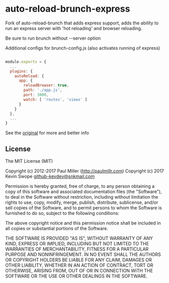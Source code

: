 # auto-reload-brunch-express

Fork of auto-reload-brunch that adds express support, adds the ability to run
an express server with 'hot reloading' and browser reloading.

Be sure to run brunch without --server option

Additional configs for brunch-config.js (also activates running of express)
``` js

module.exports = {
  ...
  plugins: {
    autoReload: {
      app: {
        reloadBrowser: true,
        path: './app.js',
        port: 3000,
        watch: [ 'routes', 'views' ]
      }
    }
  },
  ...
}


```

See the [original](https://github.com/brunch/auto-reload-brunch) for more and better info

## License

The MIT License (MIT)

Copyright (c) 2012-2017 Paul Miller (http://paulmillr.com)
Copyright (c) 2017 Kevin Swope <github-kevdev@snkmail.com>

Permission is hereby granted, free of charge, to any person obtaining a copy
of this software and associated documentation files (the "Software"), to deal
in the Software without restriction, including without limitation the rights
to use, copy, modify, merge, publish, distribute, sublicense, and/or sell
copies of the Software, and to permit persons to whom the Software is
furnished to do so, subject to the following conditions:

The above copyright notice and this permission notice shall be included in
all copies or substantial portions of the Software.

THE SOFTWARE IS PROVIDED "AS IS", WITHOUT WARRANTY OF ANY KIND, EXPRESS OR
IMPLIED, INCLUDING BUT NOT LIMITED TO THE WARRANTIES OF MERCHANTABILITY,
FITNESS FOR A PARTICULAR PURPOSE AND NONINFRINGEMENT. IN NO EVENT SHALL THE
AUTHORS OR COPYRIGHT HOLDERS BE LIABLE FOR ANY CLAIM, DAMAGES OR OTHER
LIABILITY, WHETHER IN AN ACTION OF CONTRACT, TORT OR OTHERWISE, ARISING FROM,
OUT OF OR IN CONNECTION WITH THE SOFTWARE OR THE USE OR OTHER DEALINGS IN
THE SOFTWARE.

<!-- References -->

[brunch]: http://brunch.io
[anymatch]: https://www.npmjs.com/package/anymatch
